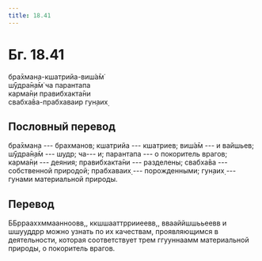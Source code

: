 ```yaml
---
title: 18.41
---
```


# Бг. 18.41
бра̄хман̣а-кшатрийа-виш́а̄м̇<br/>
ш́ӯдра̄н̣а̄м̇ ча парантапа<br/>
карма̄н̣и правибхакта̄ни<br/>
свабха̄ва-прабхаваир гун̣аих̣
## Пословный перевод

бра̄хман̣а --- брахманов; кшатрийа --- кшатриев; виш́а̄м --- и вайшьев;
ш́ӯдра̄н̣а̄м --- шудр; ча--- и; парантапа --- о покоритель врагов; карма̄н̣и
--- деяния; правибхакта̄ни --- разделены; свабха̄ва --- собственной
природой; прабхаваих̣ --- порожденными; гун̣аих̣ --- гунами материальной
природы.

## Перевод

ББррааххммаанноовв,, ккшшааттррииеевв,, ввааййшшььеевв и шшууддрр можно
узнать по их качествам, проявляющимся в деятельности, которая
соответствует трем ггууннаамм материальной природы, о покоритель врагов.
